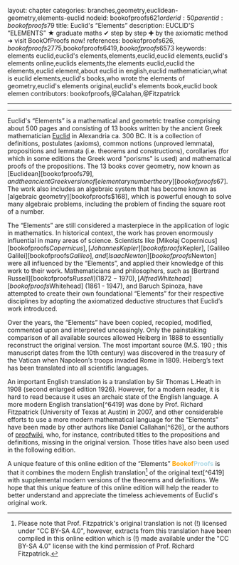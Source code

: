 layout: chapter
categories: branches,geometry,euclidean-geometry,elements-euclid
nodeid: bookofproofs$621
orderid: 50
parentid: bookofproofs$79
title: Euclid's “Elements”
description: EUCLID'S “ELEMENTS” ★ graduate maths ✔ step by step ✚ by the axiomatic method ➜ visit BookOfProofs now!
references: bookofproofs$626,bookofproofs$2775,bookofproofs$6419,bookofproofs$6573
keywords: elements euclid,euclid's elements,elements,euclid,euclid elements,euclid's elements online,euclids elements,the elements euclid,euclid the elements,euclid element,about euclid in english,euclid mathematician,what is euclid elements,euclid's books,who wrote the elements of geometry,euclid's elements original,euclid's elements book,euclid book elemen
contributors: bookofproofs,@Calahan,@Fitzpatrick


---


---

Euclid's “Elements” is a mathematical and geometric treatise comprising about 500 pages and consisting of 13 books written by the ancient Greek mathematician 
[Euclid](https://mathshistory.st-andrews.ac.uk/Biographies/Euclid/) in Alexandria ca. 300 BC. It is a collection of definitions, postulates (axioms), common notions (unproved lemmata), propositions and lemmata (i.e. theorems and constructions), corollaries (for which in some editions the Greek word "porisms" is used) and mathematical proofs of the propositions. The 13 books cover geometry, now known as [Euclidean][bookofproofs$79], and the ancient Greek version of [elementary number theory][bookofproofs$67]. The work also includes an algebraic system that has become known as [algebraic geometry][bookofproofs$168], which is powerful enough to solve many algebraic problems, including the problem of finding the square root of a number.

The “Elements” are still considered a masterpiece in the application of logic in mathematics. In historical context, the work has proven enormously influential in many areas of science. Scientists like 
[Mikołaj Copernicus][bookofproofs$Copernicus], 
[Johannes Kepler][bookofproofs$Kepler], 
[Galileo Galilei][bookofproofs$Galileo], and 
[Isaac Newton][bookofproofs$Newton] were all influenced by the “Elements”, and applied their knowledge of this work to their work. Mathematicians and philosophers, such as [Bertrand Russell][bookofproofs$Russell] (1872 - 1970), [Alfred Whitehead][bookofproofs$Whitehead] (1861 - 1947), and Baruch Spinoza, have attempted to create their own foundational “Elements” for their respective disciplines by adopting the axiomatized deductive structures that Euclid’s work introduced.

Over the years, the “Elements” have been copied, recopied, modified, commented upon and interpreted unceasingly. Only the painstaking comparison of all available sources allowed Heiberg in 1888 to essentially reconstruct the original version. The most important source (M.S. 190 ; this manuscript dates from the 10th century) was discovered in the treasury of the Vatican when Napoleon’s troops invaded Rome in 1809. Heiberg’s text has been translated into all scientific languages.

An important English translation is a translation by Sir Thomas L.Heath in 1908 (second enlarged edition 1926). However, for a modern reader, it is hard to read because it uses an archaic state of the English language. A more modern English translation[^6419] was done by Prof. Richard Fitzpatrick (University of Texas at Austin) in 2007, and other considerable efforts to use a more modern mathematical language for the “Elements” have been made by other authors like Daniel Callahan[^626], or the authors of [proofwiki](https://proofwiki.org/wiki/Main_Page), who, for instance, contributed titles to the propositions and definitions, missing in the original version. Those titles have also been used in the following edition.

A unique feature of this online edition of the “Elements” <strong><span style='color:orange'>Bookof</span><span style='color:lightblue'>Proofs</span></strong> is that it combines the modern English translation[^1] of the original text[^6419] with supplemental modern versions of the theorems and definitions. We hope that this unique feature of this online edition will help the reader to better understand and appreciate the timeless achievements of Euclid's original work.

[^1]: Please note that Prof. Fitzpatrick's original translation is not (!) licensed under "CC BY-SA 4.0", however, extracts from this translation have been compiled in this online edition which is (!) made available under the "CC BY-SA 4.0" license with the kind permission of Prof. Richard Fitzpatrick.
